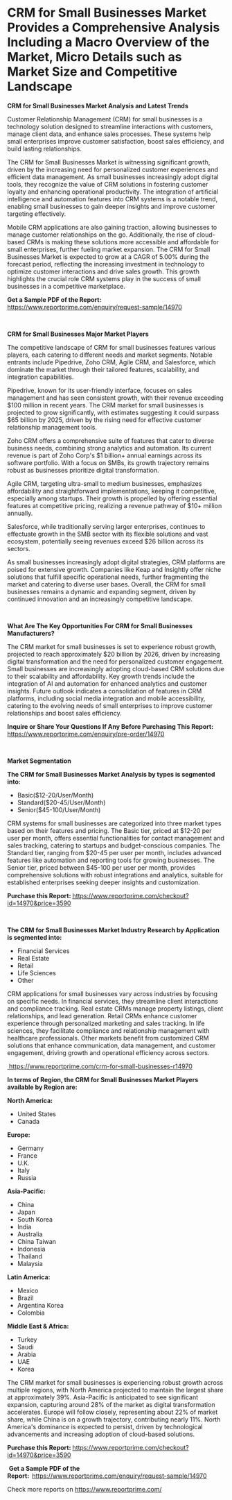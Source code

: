 <p><h1>CRM for Small Businesses Market Provides a Comprehensive Analysis Including a Macro Overview of the Market, Micro Details such as Market Size and Competitive Landscape</h1></p><p><strong>CRM for Small Businesses Market Analysis and Latest Trends</strong></p>
<p><p>Customer Relationship Management (CRM) for small businesses is a technology solution designed to streamline interactions with customers, manage client data, and enhance sales processes. These systems help small enterprises improve customer satisfaction, boost sales efficiency, and build lasting relationships. </p><p>The CRM for Small Businesses Market is witnessing significant growth, driven by the increasing need for personalized customer experiences and efficient data management. As small businesses increasingly adopt digital tools, they recognize the value of CRM solutions in fostering customer loyalty and enhancing operational productivity. The integration of artificial intelligence and automation features into CRM systems is a notable trend, enabling small businesses to gain deeper insights and improve customer targeting effectively.</p><p>Mobile CRM applications are also gaining traction, allowing businesses to manage customer relationships on the go. Additionally, the rise of cloud-based CRMs is making these solutions more accessible and affordable for small enterprises, further fueling market expansion. The CRM for Small Businesses Market is expected to grow at a CAGR of 5.00% during the forecast period, reflecting the increasing investment in technology to optimize customer interactions and drive sales growth. This growth highlights the crucial role CRM systems play in the success of small businesses in a competitive marketplace.</p></p>
<p><strong>Get a Sample PDF of the Report:&nbsp;</strong> <a href="https://www.reportprime.com/enquiry/request-sample/14970?utm_campaign=3121&utm_medium=2&utm_source=Github&utm_content=ia&utm_term=20032025&utm_id=crm-for-small-businesses">https://www.reportprime.com/enquiry/request-sample/14970</a></p>
<p>&nbsp;</p>
<p><strong>CRM for Small Businesses Major Market Players</strong></p>
<p><p>The competitive landscape of CRM for small businesses features various players, each catering to different needs and market segments. Notable entrants include Pipedrive, Zoho CRM, Agile CRM, and Salesforce, which dominate the market through their tailored features, scalability, and integration capabilities.</p><p>Pipedrive, known for its user-friendly interface, focuses on sales management and has seen consistent growth, with their revenue exceeding $100 million in recent years. The CRM market for small businesses is projected to grow significantly, with estimates suggesting it could surpass $65 billion by 2025, driven by the rising need for effective customer relationship management tools.</p><p>Zoho CRM offers a comprehensive suite of features that cater to diverse business needs, combining strong analytics and automation. Its current revenue is part of Zoho Corp's $1 billion+ annual earnings across its software portfolio. With a focus on SMBs, its growth trajectory remains robust as businesses prioritize digital transformation.</p><p>Agile CRM, targeting ultra-small to medium businesses, emphasizes affordability and straightforward implementations, keeping it competitive, especially among startups. Their growth is propelled by offering essential features at competitive pricing, realizing a revenue pathway of $10+ million annually.</p><p>Salesforce, while traditionally serving larger enterprises, continues to effectuate growth in the SMB sector with its flexible solutions and vast ecosystem, potentially seeing revenues exceed $26 billion across its sectors.</p><p>As small businesses increasingly adopt digital strategies, CRM platforms are poised for extensive growth. Companies like Keap and Insightly offer niche solutions that fulfill specific operational needs, further fragmenting the market and catering to diverse user bases. Overall, the CRM for small businesses remains a dynamic and expanding segment, driven by continued innovation and an increasingly competitive landscape.</p></p>
<p>&nbsp;</p>
<p><strong>What Are The Key Opportunities For CRM for Small Businesses Manufacturers?</strong></p>
<p><p>The CRM market for small businesses is set to experience robust growth, projected to reach approximately $20 billion by 2026, driven by increasing digital transformation and the need for personalized customer engagement. Small businesses are increasingly adopting cloud-based CRM solutions due to their scalability and affordability. Key growth trends include the integration of AI and automation for enhanced analytics and customer insights. Future outlook indicates a consolidation of features in CRM platforms, including social media integration and mobile accessibility, catering to the evolving needs of small enterprises to improve customer relationships and boost sales efficiency.</p></p>
<p><strong>Inquire or Share Your Questions If Any Before Purchasing This Report:</strong> <a href="https://www.reportprime.com/enquiry/pre-order/14970?utm_campaign=3121&utm_medium=2&utm_source=Github&utm_content=ia&utm_term=20032025&utm_id=crm-for-small-businesses">https://www.reportprime.com/enquiry/pre-order/14970</a></p>
<p>&nbsp;</p>
<p><strong>Market Segmentation</strong></p>
<p><strong>The CRM for Small Businesses Market Analysis by types is segmented into:</strong></p>
<p><ul><li>Basic($12-20/User/Month)</li><li>Standard($20-45/User/Month)</li><li>Senior($45-100/User/Month)</li></ul></p>
<p><p>CRM systems for small businesses are categorized into three market types based on their features and pricing. The Basic tier, priced at $12-20 per user per month, offers essential functionalities for contact management and sales tracking, catering to startups and budget-conscious companies. The Standard tier, ranging from $20-45 per user per month, includes advanced features like automation and reporting tools for growing businesses. The Senior tier, priced between $45-100 per user per month, provides comprehensive solutions with robust integrations and analytics, suitable for established enterprises seeking deeper insights and customization.</p></p>
<p><strong>Purchase this Report:&nbsp;</strong><a href="https://www.reportprime.com/checkout?id=14970&price=3590&utm_campaign=3121&utm_medium=2&utm_source=Github&utm_content=ia&utm_term=20032025&utm_id=crm-for-small-businesses">https://www.reportprime.com/checkout?id=14970&price=3590</a></p>
<p>&nbsp;</p>
<p><strong>The CRM for Small Businesses Market Industry Research by Application is segmented into:</strong></p>
<p><ul><li>Financial Services</li><li>Real Estate</li><li>Retail</li><li>Life Sciences</li><li>Other</li></ul></p>
<p><p>CRM applications for small businesses vary across industries by focusing on specific needs. In financial services, they streamline client interactions and compliance tracking. Real estate CRMs manage property listings, client relationships, and lead generation. Retail CRMs enhance customer experience through personalized marketing and sales tracking. In life sciences, they facilitate compliance and relationship management with healthcare professionals. Other markets benefit from customized CRM solutions that enhance communication, data management, and customer engagement, driving growth and operational efficiency across sectors.</p></p>
<p><a href="https://www.reportprime.com/crm-for-small-businesses-r14970?utm_campaign=3121&utm_medium=2&utm_source=Github&utm_content=ia&utm_term=20032025&utm_id=crm-for-small-businesses">&nbsp;https://www.reportprime.com/crm-for-small-businesses-r14970</a></p>
<p><strong>In terms of Region, the CRM for Small Businesses Market Players available by Region are:</strong></p>
<p>
    <p> <strong> North America: </strong>
        <ul>
            <li>United States</li>
            <li>Canada</li>
        </ul>
        </p> 
    <p> <strong> Europe: </strong>
        <ul>
            <li>Germany</li>
            <li>France</li>
            <li>U.K.</li>
            <li>Italy</li>
            <li>Russia</li>
        </ul>
        </p> 
    <p> <strong> Asia-Pacific: </strong>
        <ul>
            <li>China</li>
            <li>Japan</li>
            <li>South Korea</li>
            <li>India</li>
            <li>Australia</li>
            <li>China Taiwan</li>
            <li>Indonesia</li>
            <li>Thailand</li>
            <li>Malaysia</li>
        </ul>
        </p> 
    <p> <strong> Latin America: </strong>
        <ul>
            <li>Mexico</li>
            <li>Brazil</li>
            <li>Argentina Korea</li>
            <li>Colombia</li>
        </ul>
        </p> 
    <p> <strong> Middle East & Africa: </strong>
        <ul>
            <li>Turkey</li>
            <li>Saudi</li>
            <li>Arabia</li>
            <li>UAE</li>
            <li>Korea</li>
        </ul>
    </p>
    </p>
<p><p>The CRM market for small businesses is experiencing robust growth across multiple regions, with North America projected to maintain the largest share at approximately 39%. Asia-Pacific is anticipated to see significant expansion, capturing around 28% of the market as digital transformation accelerates. Europe will follow closely, representing about 22% of market share, while China is on a growth trajectory, contributing nearly 11%. North America's dominance is expected to persist, driven by technological advancements and increasing adoption of cloud-based solutions.</p></p>
<p><strong>Purchase this Report: </strong><a href="https://www.reportprime.com/checkout?id=14970&price=3590&utm_campaign=3121&utm_medium=2&utm_source=Github&utm_content=ia&utm_term=20032025&utm_id=crm-for-small-businesses">https://www.reportprime.com/checkout?id=14970&price=3590</a></p>
<p>&nbsp;<strong>Get a Sample PDF of the Report:&nbsp;&nbsp;</strong><a href="https://www.reportprime.com/enquiry/request-sample/14970?utm_campaign=3121&utm_medium=2&utm_source=Github&utm_content=ia&utm_term=20032025&utm_id=crm-for-small-businesses">https://www.reportprime.com/enquiry/request-sample/14970</a></p>
<p><strong></strong></p>
<p>Check more reports on <a href="https://www.reportprime.com/?utm_campaign=3121&utm_medium=2&utm_source=Github&utm_content=ia&utm_term=20032025&utm_id=crm-for-small-businesses">https://www.reportprime.com/</a></p>